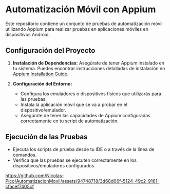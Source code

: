 # Automatización Móvil con Appium

Este repositorio contiene un conjunto de pruebas de automatización móvil utilizando Appium para realizar pruebas en aplicaciones móviles en dispositivos Android.

## Configuración del Proyecto

1. **Instalación de Dependencias:**
   Asegúrate de tener Appium instalado en tu sistema. Puedes encontrar instrucciones detalladas de instalación en [Appium Installation Guide](https://appium.io/docs/en/2.0/quickstart/).
   
2. **Configuración del Entorno:**
   - Configura los emuladores o dispositivos físicos que utilizarás para las pruebas.
   - Instala la aplicación móvil que se va a probar en el dispositivo/emulador.
   - Asegúrate de tener las capacidades de Appium configuradas correctamente en tu script de automatización.

## Ejecución de las Pruebas
   - Ejecuta los scripts de prueba desde tu IDE o a través de la línea de comandos.
   - Verifica que las pruebas se ejecuten correctamente en los dispositivos/emuladores configurados.

https://github.com/Nicolas-Pico/AutomatizacionMovil/assets/94748718/3d68d06f-5124-49c2-9161-cfacef7405cf

